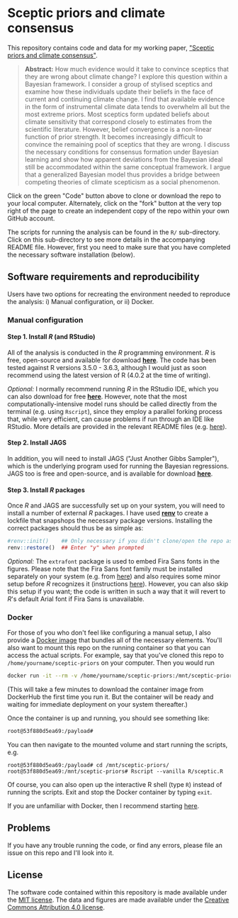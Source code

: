 # Sceptic priors and climate consensus

This repository contains code and data for my working paper, ["Sceptic priors and climate consensus"](https://grantmcdermott.com/papers/scepticpriors.pdf). 

> **Abstract:** How much evidence would it take to convince sceptics that they are wrong about climate change? I explore this question within a Bayesian framework. I consider a group of stylised sceptics and examine how these individuals update their beliefs in the face of current and continuing climate change. I find that available evidence in the form of instrumental climate data tends to overwhelm all but the most extreme priors. Most sceptics form updated beliefs about climate sensitivity that correspond closely to estimates from the scientific literature. However, belief convergence is a non-linear function of prior strength. It becomes increasingly difficult to convince the remaining pool of sceptics that they are wrong. I discuss the necessary conditions for consensus formation under Bayesian learning and show how apparent deviations from the Bayesian ideal still be accommodated within the same conceptual framework. I argue that a generalized Bayesian model thus provides a bridge between competing theories of climate scepticism as a social phenomenon.

Click on the green "Code" button above to clone or download the repo to your local computer. Alternately, click on the "fork" button at the very top right of the page to create an independent copy of the repo within your own GitHub account.

The scripts for running the analysis can be found in the `R/` sub-directory. Click on this sub-directory to see more details in the accompanying README file. However, first you need to make sure that you have completed the necessary software installation (below).
 
## Software requirements and reproducibility

Users have two options for recreating the environment needed to reproduce the analysis: i) Manual configuration, or ii) Docker.

### Manual configuration

#### Step 1. Install *R* (and RStudio)

All of the analysis is conducted in the *R* programming environment. *R* is free, open-source and available for download [**here**](https://www.r-project.org/). The code has been tested against R versions 3.5.0 - 3.6.3, although I would just as soon recommend using the latest version of R (4.0.2 at the time of writing).

*Optional:* I normally recommend running *R* in the RStudio IDE, which you can also download for free [**here**](https://www.rstudio.com/products/rstudio/download/). However, note that the most computationally-intensive model runs should be called directly from the terminal (e.g. using `Rscript`), since they employ a parallel forking process that, while very efficient, can cause problems if run through an IDE like RStudio. More details are provided in the relevant README files (e.g. [here](https://github.com/grantmcdermott/sceptic-priors/blob/master/R/Evidence/README.md)).

#### Step 2. Install JAGS

In addition, you will need to install JAGS ("Just Another Gibbs Sampler"), which is the underlying program used for running the Bayesian regressions. JAGS too is free and open-source, and is available for download [**here**](http://mcmc-jags.sourceforge.net/).

#### Step 3. Install *R* packages

Once *R* and JAGS are successfully set up on your system, you will need to install a number of external *R* packages. I have used [**renv**](https://rstudio.github.io/renv/) to create a lockfile that snapshops the necessary package versions. Installing the correct packages should thus be as simple as:

```r
#renv::init()    ## Only necessary if you didn't clone/open the repo as an RStudio project
renv::restore()  ## Enter "y" when prompted
```

*Optional:* The `extrafont` package is used to embed Fira Sans fonts in the figures. Please note that the Fira Sans font family must be installed separately on your system (e.g. from [here](https://fonts.google.com/specimen/Fira+Sans)) and also requires some minor setup before *R* recognizes it (instructions [here](https://github.com/wch/extrafont/blob/master/README.md)). However, you can also skip this setup if you want; the code is written in such a way that it will revert to *R*'s default Arial font if Fira Sans is unavailable.

### Docker

For those of you who don't feel like configuring a manual setup, I also provide a [Docker image](https://hub.docker.com/repository/docker/grantmcd/sceptic) that bundles all of the necessary elements. You'll also want to mount this repo on the running container so that you can access the actual scripts. For example, say that you've cloned this repo to `/home/yourname/sceptic-priors` on your computer. Then you would run

```sh
docker run -it --rm -v /home/yourname/sceptic-priors:/mnt/sceptic-priors grantmcd/sceptic /bin/bash
```

(This will take a few minutes to download the container image from DockerHub the first time you run it. But the container will be ready and waiting for immediate deployment on your system thereafter.)

Once the container is up and running, you should see something like:

```sh
root@53f880d5ea69:/payload# 
```

You can then navigate to the mounted volume and start running the scripts, e.g.

```
root@53f880d5ea69:/payload# cd /mnt/sceptic-priors/ 
root@53f880d5ea69:/mnt/sceptic-priors# Rscript --vanilla R/sceptic.R
```

Of course, you can also open up the interactive R shell (type `R`) instead of running the scripts. Exit and stop the Docker container by typing `exit`.

If you are unfamiliar with Docker, then I recommend starting [here](https://ropenscilabs.github.io/r-docker-tutorial/).

## Problems

If you have any trouble running the code, or find any errors, please file an issue on this repo and I'll look into it.

## License

The software code contained within this repository is made available under the [MIT license](http://opensource.org/licenses/mit-license.php). The data and figures are made available under the [Creative Commons Attribution 4.0 license](https://creativecommons.org/licenses/by/4.0/).
